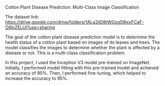 Cotton Plant Disease Prediction: Multi-Class Image Classification

The dataset link: https://drive.google.com/drive/folders/1ALq2ilD8tWGzg0l9xvFCaF-O6kjZELUl?usp=sharing

The goal of the cotton plant disease prediction model is to determine the health status of a cotton plant based on images of its leaves and trees. The model classifies the images to determine whether the plant is affected by a disease or not. This is a multi-class classification problem.

In this project, I used the Inception V3 model pre-trained on ImageNet. Initially, I performed model fitting with this pre-trained model and achieved an accuracy of 90%. Then, I performed fine-tuning, which helped to increase the accuracy to 95%.
